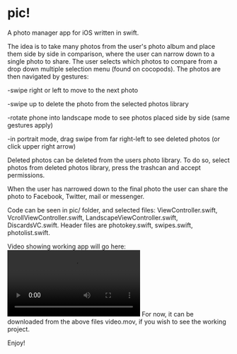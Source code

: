 # pic!

A photo manager app for iOS written in swift. 


The idea is to take many photos from the user's photo album and place them side by side in comparison, where the user can narrow down to a single photo to share. 
The user selects which photos to compare from a drop down multiple selection menu (found on cocopods).
The photos are then navigated by gestures:


-swipe right or left to move to the next photo

-swipe up to delete the photo from the selected photos library

-rotate phone into landscape mode to see photos placed side by side (same gestures apply)

-in portrait mode, drag swipe from far right-left to see deleted photos (or click upper right arrow)


Deleted photos can be deleted from the users photo library. To do so, select photos from deleted photos library, press the trashcan and accept permissions.

When the user has narrowed down to the final photo the user can share the photo to Facebook, Twitter, mail or messenger. 

Code can be seen in pic/ folder, and selected files: ViewController.swift, VcrollViewController.swift, LandscapeViewController.swift, DiscardsVC.swift. Header files are photokey.swift, swipes.swift, photolist.swift.

Video showing working app will go here:
![alt tag](https://raw.github.com/username/projectname/branch/path/to/video.mov)
For now, it can be downloaded from the above files video.mov, if you wish to see the working project.

Enjoy!

